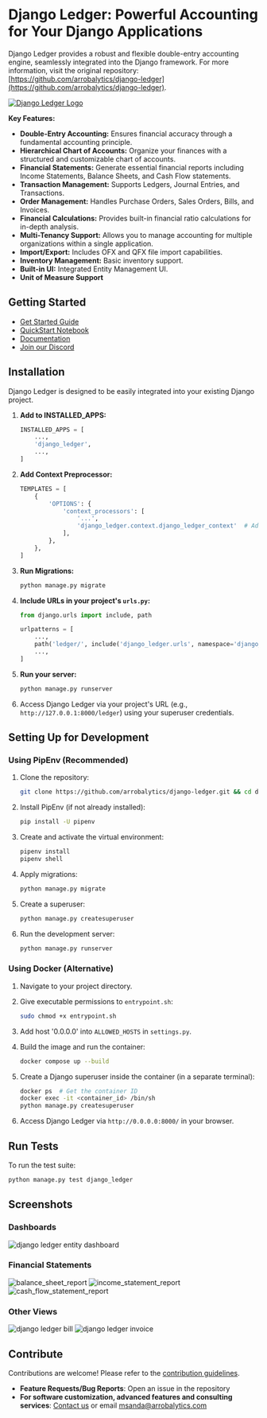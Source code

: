 # Django Ledger: Powerful Accounting for Your Django Applications

Django Ledger provides a robust and flexible double-entry accounting engine, seamlessly integrated into the Django framework.  For more information, visit the original repository: [https://github.com/arrobalytics/django-ledger](https://github.com/arrobalytics/django-ledger).

[![Django Ledger Logo](https://us-east-1.linodeobjects.com/django-ledger/logo/django-ledger-logo@2x.png)](https://github.com/arrobalytics/django-ledger)

**Key Features:**

*   **Double-Entry Accounting:**  Ensures financial accuracy through a fundamental accounting principle.
*   **Hierarchical Chart of Accounts:** Organize your finances with a structured and customizable chart of accounts.
*   **Financial Statements:** Generate essential financial reports including Income Statements, Balance Sheets, and Cash Flow statements.
*   **Transaction Management:**  Supports Ledgers, Journal Entries, and Transactions.
*   **Order Management:**  Handles Purchase Orders, Sales Orders, Bills, and Invoices.
*   **Financial Calculations:** Provides built-in financial ratio calculations for in-depth analysis.
*   **Multi-Tenancy Support:** Allows you to manage accounting for multiple organizations within a single application.
*   **Import/Export:**  Includes OFX and QFX file import capabilities.
*   **Inventory Management:** Basic inventory support.
*   **Built-in UI:** Integrated Entity Management UI.
*   **Unit of Measure Support**

## Getting Started

*   [Get Started Guide](https://www.djangoledger.com/get-started)
*   [QuickStart Notebook](https://github.com/arrobalytics/django-ledger/blob/develop/notebooks/QuickStart%20Notebook.ipynb)
*   [Documentation](https://django-ledger.readthedocs.io/en/latest/)
*   [Join our Discord](https://discord.gg/c7PZcbYgrc)

## Installation

Django Ledger is designed to be easily integrated into your existing Django project.

1.  **Add to INSTALLED\_APPS:**

    ```python
    INSTALLED_APPS = [
        ...,
        'django_ledger',
        ...,
    ]
    ```

2.  **Add Context Preprocessor:**

    ```python
    TEMPLATES = [
        {
            'OPTIONS': {
                'context_processors': [
                    '...',
                    'django_ledger.context.django_ledger_context'  # Add this line to a context_processors list..
                ],
            },
        },
    ]
    ```

3.  **Run Migrations:**

    ```bash
    python manage.py migrate
    ```

4.  **Include URLs in your project's `urls.py`:**

    ```python
    from django.urls import include, path

    urlpatterns = [
        ...,
        path('ledger/', include('django_ledger.urls', namespace='django_ledger')),
        ...,
    ]
    ```

5.  **Run your server:**

    ```bash
    python manage.py runserver
    ```

6.  Access Django Ledger via your project's URL (e.g., `http://127.0.0.1:8000/ledger`) using your superuser credentials.

## Setting Up for Development

### Using PipEnv (Recommended)

1.  Clone the repository:

    ```bash
    git clone https://github.com/arrobalytics/django-ledger.git && cd django-ledger
    ```

2.  Install PipEnv (if not already installed):

    ```bash
    pip install -U pipenv
    ```

3.  Create and activate the virtual environment:

    ```bash
    pipenv install
    pipenv shell
    ```

4.  Apply migrations:

    ```bash
    python manage.py migrate
    ```

5.  Create a superuser:

    ```bash
    python manage.py createsuperuser
    ```

6.  Run the development server:

    ```bash
    python manage.py runserver
    ```

### Using Docker (Alternative)

1.  Navigate to your project directory.
2.  Give executable permissions to `entrypoint.sh`:

    ```bash
    sudo chmod +x entrypoint.sh
    ```

3.  Add host '0.0.0.0' into `ALLOWED_HOSTS` in `settings.py`.
4.  Build the image and run the container:

    ```bash
    docker compose up --build
    ```

5.  Create a Django superuser inside the container (in a separate terminal):

    ```bash
    docker ps  # Get the container ID
    docker exec -it <container_id> /bin/sh
    python manage.py createsuperuser
    ```

6.  Access Django Ledger via `http://0.0.0.0:8000/` in your browser.

## Run Tests

To run the test suite:

```bash
python manage.py test django_ledger
```

## Screenshots

### Dashboards
![django ledger entity dashboard](https://us-east-1.linodeobjects.com/django-ledger/public/img/django_ledger_entity_dashboard.png)

### Financial Statements
![balance_sheet_report](https://django-ledger.us-east-1.linodeobjects.com/public/img/BalanceSheetStatement.png)
![income_statement_report](https://django-ledger.us-east-1.linodeobjects.com/public/img/IncomeStatement.png)
![cash_flow_statement_report](https://django-ledger.us-east-1.linodeobjects.com/public/img/CashFlowStatement.png)

### Other Views
![django ledger bill](https://us-east-1.linodeobjects.com/django-ledger/public/img/django_ledger_bill.png)
![django ledger invoice](https://us-east-1.linodeobjects.com/public/img/django_ledger_invoice.png)

## Contribute

Contributions are welcome! Please refer to the [contribution guidelines](https://github.com/arrobalytics/django-ledger/blob/master/Contribute.md).

*   **Feature Requests/Bug Reports**: Open an issue in the repository
*   **For software customization, advanced features and consulting services**:
    [Contact us](https://www.miguelsanda.com/work-with-me/) or email msanda@arrobalytics.com